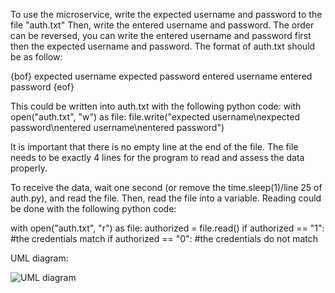 To use the microservice, write the expected username and password to the file "auth.txt" Then, write the entered username and password. The order can be reversed, you can write the entered username and password first then the expected username and password. The format of auth.txt should be as follow:

{bof}
expected username
expected password
entered username
entered password
{eof}

This could be written into auth.txt with the following python code:
with open("auth.txt", "w") as file:
  file.write("expected username\nexpected password\nentered username\nentered password")

It is important that there is no empty line at the end of the file. The file needs to be exactly 4 lines for the program to read and assess the data properly.

To receive the data, wait one second (or remove the time.sleep(1)/line 25 of auth.py), and read the file. Then, read the file into a variable. Reading could be done with the following python code:

with open("auth.txt", "r") as file:
  authorized = file.read()
if authorized == "1":
  #the credentials match
if authorized == "0":
  #the credentials do not match

UML diagram:


![UML diagram](https://github.com/jarrethe/a9/assets/103973092/12d6f097-3019-43ab-af53-f65f35f32fbf)


